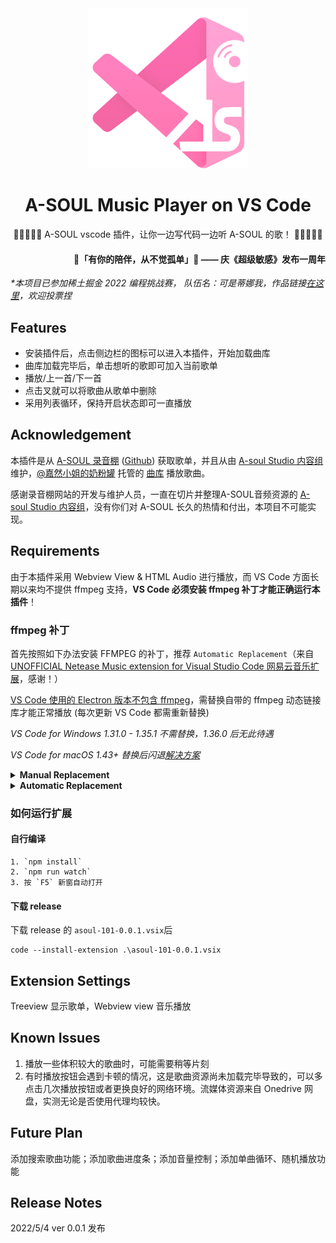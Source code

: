 <div align="center"> 


<img src="https://raw.githubusercontent.com/karumo10/asoul-101/main/assets/ext-logo.png" alt="icon" width="256px">

# A-SOUL Music Player on VS Code




🍦🍬🥣🐺✨ A-SOUL vscode 插件，让你一边写代码一边听 A-SOUL 的歌！ 🍦🍬🥣🐺✨


</div>

<div align="right"> 

#### 🎵「有你的陪伴，从不觉孤单」🎵 —— 庆《超级敏感》发布一周年

</div>

*\*本项目已参加稀土掘金 2022 编程挑战赛， 队伍名：可是蒂娜我，作品链接[在这里](https://hackathon2022.juejin.cn/#/works/detail?unique=YfGUyQ0sUy_Cljd7BlL98g)，欢迎投票捏*
## Features

+ 安装插件后，点击侧边栏的图标可以进入本插件，开始加载曲库
+ 曲库加载完毕后，单击想听的歌即可加入当前歌单
+ 播放/上一首/下一首
+ 点击叉就可以将歌曲从歌单中删除
+ 采用列表循环，保持开启状态即可一直播放

## Acknowledgement
本插件是从 [A-SOUL 录音棚](studio.asf.ink) ([Github](https://github.com/chobitsnerv/lite-web-studio/tree/a-soul)) 获取歌单，并且从由 [A-soul Studio 内容组](https://space.bilibili.com/674044855) 维护，[@嘉然小姐的奶粉罐](https://space.bilibili.com/5273959) 托管的 [曲库](https://as-archive-load-balance.kzmidc.workers.dev/Normalized%20Audio%20New/) 播放歌曲。

感谢录音棚网站的开发与维护人员，一直在切片并整理A-SOUL音频资源的 [A-soul Studio 内容组](https://space.bilibili.com/674044855)，没有你们对 A-SOUL 长久的热情和付出，本项目不可能实现。


## Requirements

由于本插件采用 Webview View & HTML Audio 进行播放，而 VS Code 方面长期以来均不提供 ffmpeg 支持，**VS Code 必须安装 ffmpeg 补丁才能正确运行本插件**！

### ffmpeg 补丁
首先按照如下办法安装 FFMPEG 的补丁，推荐 `Automatic Replacement`（来自[UNOFFICIAL Netease Music extension for Visual Studio Code 网易云音乐扩展](https://github.com/nondanee/vsc-netease-music)，感谢！）

[VS Code 使用的 Electron 版本不包含 ffmpeg](https://stackoverflow.com/a/51735036)，需替换自带的 ffmpeg 动态链接库才能正常播放 (每次更新 VS Code 都需重新替换)

*VS Code for Windows 1.31.0 - 1.35.1 不需替换，1.36.0 后无此待遇*

*VS Code for macOS 1.43+ 替换后闪退[解决方案](https://github.com/nondanee/vsc-netease-music/issues/86#issuecomment-786546931)*

<details><summary>
<b>Manual Replacement</b>
</summary>

通过 VS Code 版本在 `https://raw.githubusercontent.com/Microsoft/vscode/%version%/.yarnrc` 查看其使用的 Electron 版本，并于 `https://github.com/electron/electron/releases/tag/%version%` 下载对应的 **Electron 完整版本**进行替换

#### Windows
下载 **electron-%version%-win32-%arch%.zip**

替换 `./ffmpeg.dll`

#### macOS
下载 **electron-%version%-darwin-x64.zip**

替换 `./Electron.app/Contents/Frameworks/Electron\ Framework.framework/Libraries/libffmpeg.dylib`

#### Linux
下载 **electron-%version%-linux-%arch%.zip**

替换 `./libffmpeg.so`

</details>

<details><summary>
<b>Automatic Replacement</b>
</summary>

使用 Python 脚本替换 (使用[淘宝 Electron 镜像](https://npm.taobao.org/mirrors/electron/)，兼容 Python 2/3，绝大部分发行版自带环境)

**默认安装位置下 Linux 和 Windows 需要以管理员身份运行，macOS 不需要**

#### Windows Powershell

```powershell
Invoke-RestMethod https://gist.githubusercontent.com/nondanee/f157bbbccecfe29e48d87273cd02e213/raw | python
```

#### Unix Shell

```
curl https://gist.githubusercontent.com/nondanee/f157bbbccecfe29e48d87273cd02e213/raw | python
```

如果 VS Code 使用默认配置安装，脚本会自动寻找并替换，若自定义了安装位置，请自行修改 [installation](https://gist.github.com/nondanee/f157bbbccecfe29e48d87273cd02e213#file-helper-py-L20)

</details>


### 如何运行扩展
#### 自行编译
```
1. `npm install`
2. `npm run watch`
3. 按 `F5` 新窗自动打开
```

#### 下载 release
下载 release 的 `asoul-101-0.0.1.vsix`后
```
code --install-extension .\asoul-101-0.0.1.vsix
```

## Extension Settings

Treeview 显示歌单，Webview view 音乐播放

## Known Issues

1. 播放一些体积较大的歌曲时，可能需要稍等片刻
2. 有时播放按钮会遇到卡顿的情况，这是歌曲资源尚未加载完毕导致的，可以多点击几次播放按钮或者更换良好的网络环境。流媒体资源来自 Onedrive 网盘，实测无论是否使用代理均较快。

## Future Plan

添加搜索歌曲功能；添加歌曲进度条；添加音量控制；添加单曲循环、随机播放功能

## Release Notes

2022/5/4 ver 0.0.1 发布
